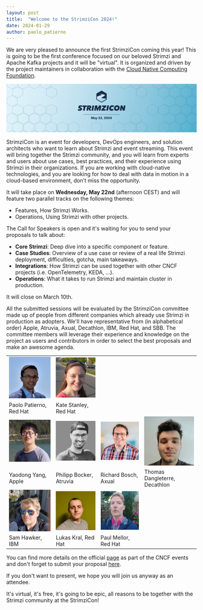 ```yaml
---
layout: post
title:  "Welcome to the StrimziCon 2024!"
date: 2024-01-29
author: paolo_patierno
---
```


We are very pleased to announce the first StrimziCon coming this year!
This is going to be the first conference focused on our beloved Strimzi and Apache Kafka projects and it will be "virtual".
It is organized and driven by the project maintainers in collaboration with the [Cloud Native Computing Foundation](https://www.cncf.io/).

<!--more-->

![StrimziCon 2024 Banner](/assets/images/posts/2024-01-29-strimzicon2024-banner.png)

StrimziCon is an event for developers, DevOps engineers, and solution architects who want to learn about Strimzi and event streaming.
This event will bring together the Strimzi community, and you will learn from experts and users about use cases, best practices, and their experience using Strimzi in their organizations.
If you are working with cloud-native technologies, and you are looking for how to deal with data in motion in a cloud-based environment, don’t miss the opportunity.

It will take place on **Wednesday, May 22nd** (afternoon CEST) and will feature two parallel tracks on the following themes:

* Features, How Strimzi Works.
* Operations, Using Strimzi with other projects.

The Call for Speakers is open and it's waiting for you to send your proposals to talk about:

* **Core Strimzi**: Deep dive into a specific component or feature.
* **Case Studies**: Overview of a use case or review of a real life Strimzi deployment, difficulties, gotcha, main takeaways.
* **Integrations**: How Strimzi can be used together with other CNCF projects (i.e. OpenTelemetry, KEDA, …).
* **Operations**: What it takes to run Strimzi and maintain cluster in production.

It will close on March 10th.

All the submitted sessions will be evaluated by the StrimziCon committee made up of people from different companies which already use Strimzi in production as adopters.
We'll have representative from (in alphabetical order) Apple, Atruvia, Axual, Decathlon, IBM, Red Hat, and SBB.
The committee members will leverage their experience and knowledge on the project as users and contributors in order to select the best proposals and make an awesome agenda.

<style>
table th:first-of-type {
    width: 25%;
}
table th:nth-of-type(2) {
    width: 25%;
}
table th:nth-of-type(3) {
    width: 25%;
}
table th:nth-of-type(4) {
    width: 25%;
}
</style>

|                |                       |                 |                |
|----------------|-----------------------|-----------------|----------------|
| ![Paolo Patierno](/assets/images/posts/strimzicon2024/paolo_patierno.png) | ![Kate Stanley](/assets/images/posts/strimzicon2024/kate_stanley.jpg) | | |
| Paolo Patierno, Red Hat | Kate Stanley, Red Hat | | |
| ![Yaodong Yang](/assets/images/posts/strimzicon2024/yaodong_yang.jpg) | ![Philipp Bocker](/assets/images/posts/strimzicon2024/philipp_bocker.jpg) | ![Richiard Bosch](/assets/images/posts/strimzicon2024/richard_bosch.jpg) | ![Thomas Dangleterre](/assets/images/posts/strimzicon2024/thomas_dangleterre.jpg) |
| Yaodong Yang, Apple | Philipp Bocker, Atruvia | Richard Bosch, Axual | Thomas Dangleterre, Decathlon |
| ![Sam Hawker](/assets/images/posts/strimzicon2024/sam_hawker.jpg) | ![Lukas Kral](/assets/images/posts/strimzicon2024/lukas_kral.jpg) | ![Paul Mellor](/assets/images/posts/strimzicon2024/paul_mellor.jpg) | |
| Sam Hawker, IBM | Lukas Kral, Red Hat | Paul Mellor, Red Hat | |

You can find more details on the official [page](https://community.cncf.io/events/details/cncf-virtual-project-events-2024-hosted-by-cncf-presents-strimzicon-2024-virtual/) as part of the CNCF events and don't forget to submit your proposal [here](https://sessionize.com/strimzicon-2024/).

If you don't want to present, we hope you will join us anyway as an attendee.

It's virtual, it's free, it's going to be epic, all reasons to be together with the Strimzi community at the StrimziCon!